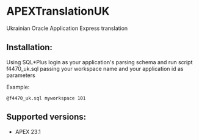 # APEXTranslationUK
Ukrainian Oracle Application Express translation

## Installation:

Using SQL*Plus login as your application's parsing schema and run script f4470_uk.sql passing your workspace name and your application id as parameters

Example:
    
    @f4470_uk.sql myworkspace 101

## Supported versions:
- APEX 23.1

